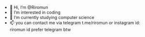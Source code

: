 - 👋 Hi, I’m @Riromun
- 👀 I’m interested in coding
- 🌱 I’m currently studying computer science 
- 📫 you can contact me via telegram t.me/riromun  or instagram id: riromun     id prefer telegram btw
